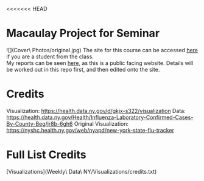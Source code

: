 <<<<<<< HEAD
# Macaulay Project for Seminar
![](Cover\ Photos/original.jpg)
The site for this course can be accessed [here](https://eportfolios.macaulay.cuny.edu/siodmak19/) if you are a student from the class.  <br>
My reports can be seen [here](https://eportfolios.macaulay.cuny.edu/futureofnyc19/category/students/jason-azayev/), as this is a public facing website. Details will be worked
out in this repo first, and then edited onto the site. <br>


# Credits
Visualization: https://health.data.ny.gov/d/gkjx-s322/visualization
Data: https://health.data.ny.gov/Health/Influenza-Laboratory-Confirmed-Cases-By-County-Beg/jr8b-6gh6
Original Visualization: https://nyshc.health.ny.gov/web/nyapd/new-york-state-flu-tracker

# Full List Credits
[Visualizations](Weekly\ Data\ NY/Visualizations/credits.txt)

